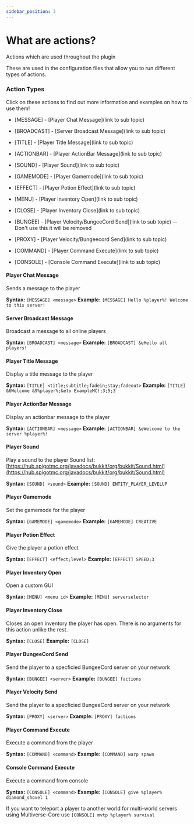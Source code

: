 ```yaml
---
sidebar_position: 3
---
```


# What are actions?
Actions which are used throughout the plugin

These are used in the configuration files that allow you to run different types of actions.

### Action Types

Click on these actions to find out more information and examples on how to use them!

* [MESSAGE] - [Player Chat Message](link to sub topic)


* [BROADCAST] - [Server Broadcast Message](link to sub topic)


* [TITLE] - [Player Title Message](link to sub topic)


* [ACTIONBAR] - [Player ActionBar Message](link to sub topic)


* [SOUND] - [Player Sound](link to sub topic)


* [GAMEMODE] - [Player Gamemode](link to sub topic)


* [EFFECT] - [Player Potion Effect](link to sub topic)


* [MENU] - [Player Inventory Open](link to sub topic)


* [CLOSE] - [Player Inventory Close](link to sub topic)


* [BUNGEE] - [Player Velocity/BungeeCord Send](link to sub topic) -- Don't use this it will be removed


* [PROXY] - [Player Velocity/Bungeecord Send](link to sub topic)


* [COMMAND] - [Player Command Execute](link to sub topic)


* [CONSOLE] - [Console Command Execute](link to sub topic)



#### Player Chat Message

Sends a message to the player

**Syntax:** `[MESSAGE] <message>`
**Example:** `[MESSAGE] Hello %player%! Welcome to this server!`

#### Server Broadcast Message

Broadcast a message to all online players

**Syntax:** `[BROADCAST] <message>`
**Example:** `[BROADCAST] &eHello all players!`

#### Player Title Message

Display a title message to the player

**Syntax:** `[TITLE] <title;subtitle;fadein;stay;fadeout>`
**Example:** `[TITLE] &6Welcome &9%player%;&eto ExampleMC!;3;5;3`

#### Player ActionBar Message

Display an actionbar message to the player

**Syntax:** `[ACTIONBAR] <message>`
**Example:** `[ACTIONBAR] &eWelcome to the server %player%!`

#### Player Sound

Play a sound to the player
Sound list: [https://hub.spigotmc.org/javadocs/bukkit/org/bukkit/Sound.html](https://hub.spigotmc.org/javadocs/bukkit/org/bukkit/Sound.html)

**Syntax:** `[SOUND] <sound>`
**Example:** `[SOUND] ENTITY_PLAYER_LEVELUP`

#### Player Gamemode

Set the gamemode for the player

**Syntax:** `[GAMEMODE] <gamemode>`
**Example:** `[GAMEMODE] CREATIVE`

#### Player Potion Effect

Give the player a potion effect

**Syntax:** `[EFFECT] <effect;level>`
**Example:** `[EFFECT] SPEED;3`

#### Player Inventory Open

Open a custom GUI

**Syntax:** `[MENU] <menu id>`
**Example:** `[MENU] serverselector`

#### Player Inventory Close

Closes an open inventory the player has open. There is no arguments for this action unlike the rest.

**Syntax:** `[CLOSE]`
**Example:** `[CLOSE]`

#### Player BungeeCord Send

Send the player to a specficied BungeeCord server on your network

**Syntax:** `[BUNGEE] <server>`
**Example:** `[BUNGEE] factions`

#### Player Velocity Send

Send the player to a specficied BungeeCord server on your network

**Syntax:** `[PROXY] <server>`
**Example:** `[PROXY] factions`


#### Player Command Execute

Execute a command from the player

**Syntax:** `[COMMAND] <command>`
**Example:** `[COMMAND] warp spawn`

#### Console Command Execute

Execute a command from console

**Syntax:** `[CONSOLE] <command>`
**Example:** `[CONSOLE] give %player% diamond_shovel 1`

If you want to teleport a player to another world for multi-world servers using Multiverse-Core use `[CONSOLE] mvtp %player% survival`
